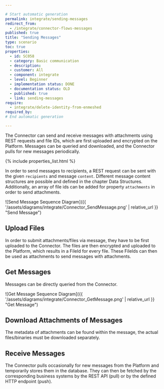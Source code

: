 ```yaml
---

# Start automatic generation
permalink: integrate/sending-messages
redirect_from:
  - /integrate/connector-flows-messages
published: true
title: "Sending Messages"
type: scenario
toc: true
properties:
  - id: SC058
  - category: Basic communication
  - description:
  - customer: All
  - component: integrate
  - level: Beginner
  - implementation status: DONE
  - documentation status: OLD
  - published: true
  - link: sending-messages
require:
  - integrate/delete-identity-from-enmeshed
required_by:
# End automatic generation

---
```


<!-- A general description of the requirement can be given here. -->

The Connector can send and receive messages with attachments using REST requests and file IDs, which are first uploaded and encrypted on the Platform. Messages can be queried and downloaded, and the Connector pulls for new messages periodically.

<!-- This include inserts the table with the metadata  -->

{% include properties_list.html %}

In order to send messages to recipients, a REST request can be sent with the given `recipients` and message `content`. Different message content structures are possible and defined in the chapter Data Structures. Additionally, an array of file ids can be added for property `attachments` in order to send attachments.

![Send Message Sequence Diagram]({{ '/assets/diagrams/integrate/Connector_SendMessage.png' | relative_url }} "Send Message")

## Upload Files

In order to submit attachments/files via message, they have to be first uploaded to the Connector. The files are then encrypted and uploaded to the Platform, which results in a FileId for every file.
These FileIds can then be used as attachments to send messages with attachments.

## Get Messages

Messages can be directly queried from the Connector.

![Get Message Sequence Diagram]({{ '/assets/diagrams/integrate/Connector_GetMessage.png' | relative_url }} "Get Message")

## Download Attachments of Messages

The metadata of attachments can be found within the message, the actual files/binaries must be downloaded separately.

## Receive Messages

The Connector pulls occasionally for new messages from the Platform and temporarily stores them in the database. They can then be fetched by the corresponding business systems by the REST API (pull) or by the defined HTTP endpoint (push).
